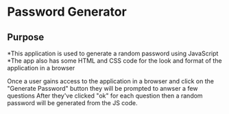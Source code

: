 # Password Generator

## Purpose

*This application is used to generate a random password using JavaScript
*The app also has some HTML and CSS code for the look and format of the application in a browser


Once a user gains access to the application in a browser and click on the "Generate Password" button they will be prompted to anwser a few questions 
After they've clicked "ok" for each question then a random password will be generated from the JS code.


